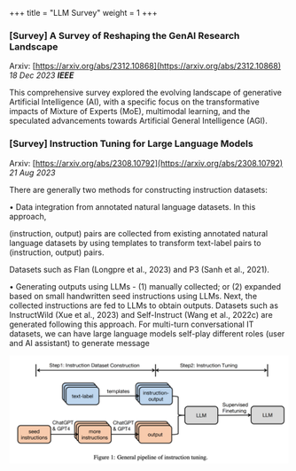 +++
title = "LLM Survey"
weight = 1
+++

### [Survey] A Survey of Reshaping the GenAI Research Landscape

Arxiv: [https://arxiv.org/abs/2312.10868](https://arxiv.org/abs/2312.10868) _18 Dec 2023  **IEEE**_

This comprehensive survey explored the evolving landscape of generative Artificial Intelligence (AI), with a specific focus on the transformative impacts of Mixture of Experts (MoE), multimodal learning, and the speculated advancements towards Artificial General Intelligence (AGI).

### [Survey] Instruction Tuning for Large Language Models

Arxiv: [https://arxiv.org/abs/2308.10792](https://arxiv.org/abs/2308.10792) _21 Aug 2023_

There are generally two methods for constructing instruction datasets:

• Data integration from annotated natural language datasets. In this approach,

(instruction, output) pairs are collected from existing annotated natural language datasets by using templates to transform text-label pairs to (instruction, output) pairs.

Datasets such as Flan (Longpre et al., 2023) and P3 (Sanh et al., 2021).

• Generating outputs using LLMs - (1) manually collected; or (2) expanded based on small handwritten seed instructions using LLMs. Next, the collected instructions are fed to LLMs to obtain outputs. Datasets such as InstructWild (Xue et al., 2023) and Self-Instruct (Wang et al., 2022c) are generated following this approach. For multi-turn conversational IT datasets, we can have large language models self-play different roles (user and AI assistant) to generate message

![Survey](/generative-ai/1-intro/llm_1_survey.png)
